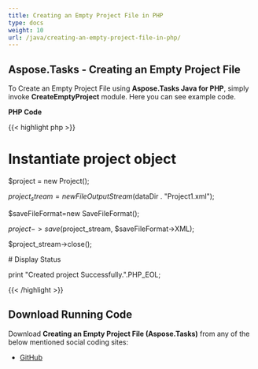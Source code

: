 ```yaml
---
title: Creating an Empty Project File in PHP
type: docs
weight: 10
url: /java/creating-an-empty-project-file-in-php/
---
```


## **Aspose.Tasks - Creating an Empty Project File**
To Create an Empty Project File using **Aspose.Tasks Java for PHP**, simply invoke **CreateEmptyProject** module. Here you can see example code.

**PHP Code**

{{< highlight php >}}

 # Instantiate project object

$project = new Project();

$project_stream =  new FileOutputStream($dataDir . "Project1.xml");

$saveFileFormat=new SaveFileFormat();

$project->save($project_stream, $saveFileFormat->XML);

$project_stream->close();

\# Display Status

print "Created project Successfully.".PHP_EOL;

{{< /highlight >}}
## **Download Running Code**
Download **Creating an Empty Project File (Aspose.Tasks)** from any of the below mentioned social coding sites:

- [GitHub](https://github.com/aspose-tasks/Aspose.Tasks-for-Java/blob/master/Plugins/Aspose_Tasks_Java_for_PHP/src/aspose/tasks/WorkingWithProjects/CreateEmptyProject.php)
